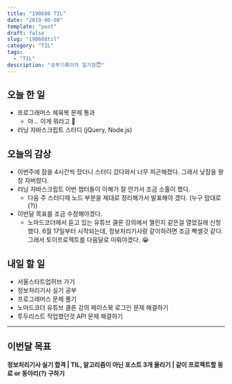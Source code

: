 ```yaml
---
title: "190608 TIL"
date: "2019-06-08"
template: "post"
draft: false
slug: "190608til"
category: "TIL"
tags:
  - "TIL"
description: "공부기록이자 일기장😇"
---
```


## 오늘 한 일

- 프로그래머스 체육복 문제 통과
  - 아… 이게 뭐라고 🤣
- 러닝 자바스크립트 스터디 (jQuery, Node.js)

## 오늘의 감상

- 이번주에 잠을 4시간씩 잤더니 스터디 갔다와서 너무 피곤해졌다. 그래서 낮잠을 왕창 자버렸다.
- 러닝 자바스크립트 이번 챕터들이 이해가 잘 안가서 조금 소홀이 했다.
  - 다음 주 스터디때 노드 부분을 제대로 정리해가서 발표해야 겠다. (누구 맘대로(?))
- 이번달 목표를 조금 수정해야겠다.
  - 노마드코더에서 듣고 있는 유튜브 클론 강의에서 챌린지 같은걸 열었길래 신청했다. 6월 17일부터 시작되는데, 정보처리기사랑 같이하려면 조금 빡셀것 같다. 그래서 토이프로젝트를 다음달로 미뤄야겠다. 😭

## 내일 할 일

- 서울스타트업허브 가기
- 정보처리기사 실기 공부
- 프로그래머스 문제 풀기
- 노마드코더 유튜브 클론 강의 페이스북 로그인 문제 해결하기
- 투두리스트 작업했던것 API 문제 해결하기

---

## 이번달 목표

**정보처리기사 실기 합격 | TIL, 알고리즘이 아닌 포스트 3개 올리기 | 같이 프로젝트할 동료 or 동아리(?) 구하기**